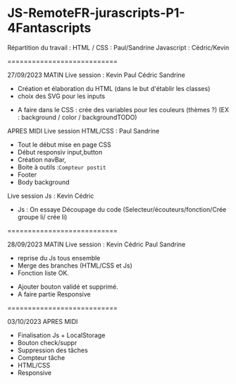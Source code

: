 # JS-RemoteFR-jurascripts-P1-4Fantascripts

Répartition du travail : 
HTML / CSS : Paul/Sandrine
Javascript : Cédric/Kevin

===========================

27/09/2023
MATIN
Live session : Kevin Paul Cédric Sandrine
+ Création et élaboration du HTML (dans le but d'établir les classes)
+ choix des SVG pour les inputs 
- A faire dans le CSS : crée des variables pour les couleurs (thèmes ?) (EX : background / color / backgroundTODO)

APRES MIDI
Live session HTML/CSS : Paul Sandrine
+ Tout le début mise en page CSS 
+ Début responsiv input,button 
+ Création navBar,
+ Boite à outils :`Compteur postit` 
+ Footer
+ Body background

Live session Js : Kevin Cédric
+ Js : On essaye 
  Découpage du code (Selecteur/écouteurs/fonction/Crée groupe li/ crée li)

===========================

28/09/2023
MATIN
Live session : Kevin Cédric Paul Sandrine
+ reprise du Js tous ensemble
+ Merge des branches (HTML/CSS et Js)
+ Fonction liste OK.
- Ajouter bouton validé et supprimé.
- A faire partie Responsive

===========================

03/10/2023
APRES MIDI
+ Finalisation Js + LocalStorage
+ Bouton check/suppr
+ Suppression des tâches 
+ Compteur tâche
+ HTML/CSS 
+ Responsive
